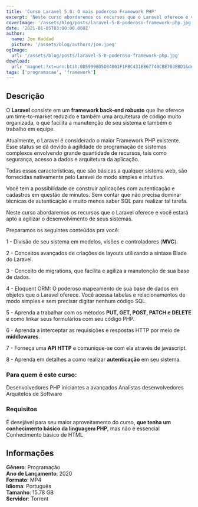 ```yaml
---
title: 'Curso Laravel 5.8: O mais poderoso Framework PHP'
excerpt: 'Neste curso abordaremos os recursos que o Laravel oferece e você estará apto a agilizar o desenvolvimento de seus sistemas. Você tem a possibilidade de construir aplicações com autenticação e cadastros em questão de minutos.'
coverImage: '/assets/blog/posts/laravel-5-8-poderoso-framework-php.jpg'
date: '2021-01-05T03:00:00.000Z'
author:
  name: Joe Haddad
  picture: '/assets/blog/authors/joe.jpeg'
ogImage:
  url: '/assets/blog/posts/laravel-5-8-poderoso-framework-php.jpg'
download:
  url: 'magnet:?xt=urn:btih:0D59996D5D84001F1FBC431E867740CBE703EBD1&dn=Bootstrap%204%20-%20Curso%20COMPLETO%20com%20Projetos%20Reais&tr=udp%3a%2f%2ftracker.openbittorrent.com%3a1337%2fannounce&tr=udp%3a%2f%2ftracker.opentrackr.org%3a1337%2fannounce'
tags: ['programacao', 'framework']
---
```

## Descrição

O **Laravel** consiste em um **framework back-end robusto** que lhe oferece um time-to-market reduzido e também uma arquitetura de código muito organizada, o que facilita a manutenção de seu sistema e também o trabalho em equipe.

Atualmente, o Laravel é considerado o maior Framework PHP existente. Esse status se dá devido à agilidade de programação de sistemas complexos envolvendo grande quantidade de recursos, tais como segurança, acesso a dados e arquitetura da aplicação.

Todas essas características, que são básicas a qualquer sistema web, são fornecidas nativamente pelo Laravel de modo simples e intuitivo.

Você tem a possibilidade de construir aplicações com autenticação e cadastros em questão de minutos. Sem contar que não precisa dominar técnicas de autenticação e muito menos saber SQL para realizar tal tarefa.

Neste curso abordaremos os recursos que o Laravel oferece e você estará apto a agilizar o desenvolvimento de seus sistemas.

Preparamos os seguintes conteúdos pra você:

1 - Divisão de seu sistema em modelos, visões e controladores (**MVC**).  

2 - Conceitos avançados de criações de layouts utilizando a sintaxe Blade do Laravel.  

3 - Conceito de migrations, que facilita e agiliza a manutenção de sua base de dados. 

4 - Eloquent ORM: O poderoso mapeamento de sua base de dados em objetos que o Laravel oferece. Você acessa tabelas e relacionamentos de modo simples e sem precisar digitar nenhum código SQL.  

5 - Aprenda a trabalhar com os métodos **PUT, GET, POST, PATCH e DELETE** e como linkar seus formulários com seu código PHP. 

6 - Aprenda a interceptar as requisições e respostas HTTP por meio de **middlewares**. 

7 - Forneça uma **API HTTP** e comunique-se com ela através de javascript. 

8 - Aprenda em detalhes a como realizar **autenticação** em seu sistema. 

### Para quem é este curso:

Desenvolvedores PHP iniciantes a avançados
Analistas desenvolvedores
Arquitetos de Software

### Requisitos

É desejável para seu maior aproveitamento do curso, **que tenha um conhecimento básico da linguagem PHP**, mas não é essencial  
Conhecimento básico de HTML


## Informações

**Gênero**: Programação  
**Ano de Lançamento**: 2020  
**Formato**: MP4  
**Idioma**: Português  
**Tamanho**: 15.78 GB  
**Servidor**: Torrent  

